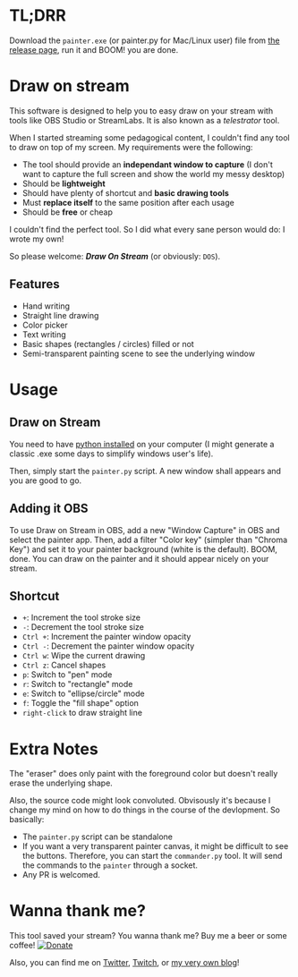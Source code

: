 # TL;DRR

Download the `painter.exe` (or painter.py for Mac/Linux user) file from [the release page](https://github.com/Eskimon/draw-on-stream-telestrator/releases), run it and BOOM! you are done.

# Draw on stream

This software is designed to help you to easy draw on your stream with tools like OBS Studio or StreamLabs. It is also known as a *telestrator* tool.

When I started streaming some pedagogical content, I couldn't find any tool to draw on top of my screen.
My requirements were the following:

- The tool should provide an **independant window to capture** (I don't want to capture the full screen and show the world my messy desktop)
- Should be **lightweight**
- Should have plenty of shortcut and **basic drawing tools**
- Must **replace itself** to the same position after each usage
- Should be **free** or cheap

I couldn't find the perfect tool. So I did what every sane person would do: I wrote my own!

So please welcome: ***Draw On Stream*** (or obviously: `DOS`).

## Features

- Hand writing
- Straight line drawing
- Color picker
- Text writing
- Basic shapes (rectangles / circles) filled or not
- Semi-transparent painting scene to see the underlying window

# Usage

## Draw on Stream

You need to have [python installed](https://www.python.org/) on your computer (I might generate a classic .exe some days to simplify windows user's life).

Then, simply start the `painter.py` script. A new window shall appears and you are good to go.

## Adding it OBS

To use Draw on Stream in OBS, add a new "Window Capture" in OBS and select the painter app.
Then, add a filter "Color key" (simpler than "Chroma Key") and set it to your painter background (white is the default).
BOOM, done. You can draw on the painter and it should appear nicely on your stream.

## Shortcut

- `+`: Increment the tool stroke size
- `-`: Decrement the tool stroke size
- `Ctrl +`: Increment the painter window opacity
- `Ctrl -`: Decrement the painter window opacity
- `Ctrl w`: Wipe the current drawing
- `Ctrl z`: Cancel shapes
- `p`: Switch to "pen" mode
- `r`: Switch to "rectangle" mode
- `e`: Switch to "ellipse/circle" mode
- `f`: Toggle the "fill shape" option
- `right-click` to draw straight line

# Extra Notes

The "eraser" does only paint with the foreground color but doesn't really erase the underlying shape.

Also, the source code might look convoluted. Obvisously it's because I change my mind on how to do things in the course of the devlopment. So basically:

- The `painter.py` script can be standalone
- If you want a very transparent painter canvas, it might be difficult to see the buttons. Therefore, you can start the `commander.py` tool. It will send the commands to the `painter` through a socket.
- Any PR is welcomed.

# Wanna thank me?

This tool saved your stream? You wanna thank me? Buy me a beer or some coffee!
[![Donate](https://img.shields.io/badge/Donate-PayPal-green.svg)](https://www.paypal.com/cgi-bin/webscr?cmd=_donations&item_name=Donation+for+Draw+On+Stream+telestrator&business=WTF33XNRB3XTL&currency_code=EUR&source=url)

Also, you can find me on [Twitter](https://twitter.com/Eskimon_fr), [Twitch](https://twitch.tv/eskimon), or [my very own blog](https://eskimon.fr)!
